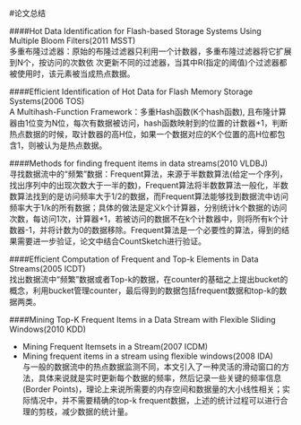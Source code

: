 #论文总结

####Hot Data Identification for Flash-based Storage Systems Using Multiple Bloom Filters(2011 MSST)    
多重布隆过滤器：原始的布隆过滤器只利用一个计数器，多重布隆过滤器将它扩展到N个，按访问的次数依
次更新不同的过滤器，当其中R(指定的阈值)个过滤器都被使用时，该元素被当成热点数据。

####Efficient Identification of Hot Data for Flash Memory Storage Systems(2006 TOS)    
A Multihash-Function Framework：多重Hash函数(K个hash函数), 且布隆计算器由1位变为N位，每次有数据被访问，hash函数映射到的位置的计数器+1，判断热点数据的时候，取计数器的高H位，如果一个数据对应的K个位置的高H位都包含1，则被认为是热点数据。

####Methods for finding frequent items in data streams(2010 VLDBJ)    
寻找数据流中的“频繁”数据：Frequent算法，来源于半数数算法(给定一个序列，找出序列中的出现次数大于一半的数)，Frequent算法将半数数算法一般化，半数数算法找到的是访问频率大于1/2的数据，而Frequent算法能够找到数据流中访问频率大于1/k的所有数据；具体的做法是定义k个计算器，分别统计k个数据的访问次数，每访问1次，计算器+1，若被访问的数据不在k个计数器中，则将所有k个计数器-1，并将计数为0的数据移除。Frequent算法是一个必要性的算法，得到的结果需要进一步验证，论文中结合CountSketch进行验证。

####Efficient Computation of Frequent and Top-k Elements in Data Streams(2005 ICDT)    
找出数据流中“频繁”数据或者Top-k的数据，在counter的基础之上提出bucket的概念，利用bucket管理counter，最后得到的数据包括frequent数据和top-k的数据两类。

####Mining Top-K Frequent Items in a Data Stream with Flexible Sliding Windows(2010 KDD)    
+ Mining Frequent Itemsets in a Stream(2007 ICDM)    
+ Mining frequent items in a stream using flexible windows(2008 IDA)    
与一般的数据流中的热点数据监测不同，本文引入了一种灵活的滑动窗口的方法，具体来说就是实时更新每个数据的频率，然后记录一些关键的频率信息(Border Points)，理论上来说所需要的内存空间和数据量的大小线性相关；实际情况中，并不需要精确的top-k frequent数据，上述的统计过程可以进行合理的剪枝，减少数据的统计量。


